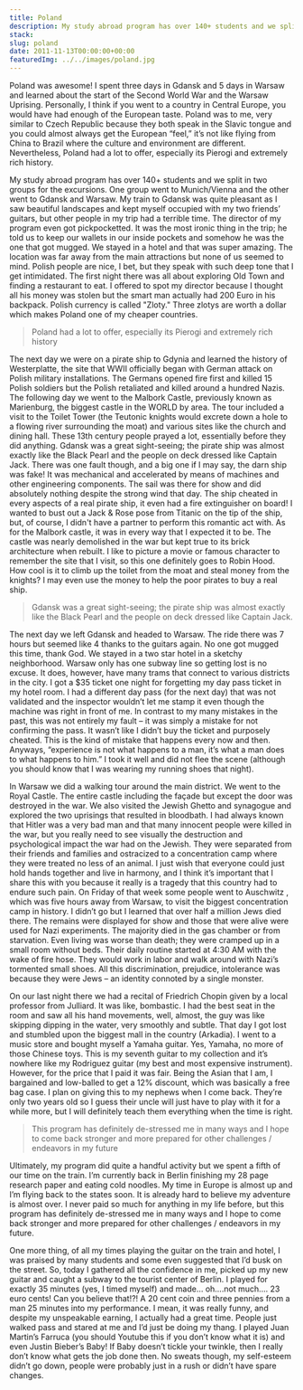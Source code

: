 ```yaml
---
title: Poland
description: My study abroad program has over 140+ students and we split in two groups for the excursions. One group went to Munich/Vienna and the other went to Gdansk and Warsaw. My train to Gdansk was quite pleasant as I saw beautiful landscapes and kept myself occupied with my two friends’ guitars,
stack:
slug: poland
date: 2011-11-13T00:00:00+00:00
featuredImg: ../../images/poland.jpg
---
```


Poland was awesome! I spent three days in Gdansk and 5 days in Warsaw and learned about the start of the Second World War and the Warsaw Uprising. Personally, I think if you went to a country in Central Europe, you would have had enough of the European taste. Poland was to me, very similar to Czech Republic because they both speak in the Slavic tongue and you could almost always get the European “feel,” it’s not like flying from China to Brazil where the culture and environment are different. Nevertheless, Poland had a lot to offer, especially its Pierogi and extremely rich history.

My study abroad program has over 140+ students and we split in two groups for the excursions. One group went to Munich/Vienna and the other went to Gdansk and Warsaw. My train to Gdansk was quite pleasant as I saw beautiful landscapes and kept myself occupied with my two friends’ guitars, but other people in my trip had a terrible time. The director of my program even got pickpocketted. It was the most ironic thing in the trip; he told us to keep our wallets in our inside pockets and somehow he was the one that got mugged. We stayed in a hotel and that was super amazing. The location was far away from the main attractions but none of us seemed to mind. Polish people are nice, I bet, but they speak with such deep tone that I get intimidated. The first night there was all about exploring Old Town and finding a restaurant to eat. I offered to spot my director because I thought all his money was stolen but the smart man actually had 200 Euro in his backpack. Polish currency is called "Zloty." Three zlotys are worth a dollar which makes Poland one of my cheaper countries.

> Poland had a lot to offer, especially its Pierogi and extremely rich history

The next day we were on a pirate ship to Gdynia and learned the history of Westerplatte, the site that WWII officially began with German attack on Polish military installations. The Germans opened fire first and killed 15 Polish soldiers but the Polish retaliated and killed around a hundred Nazis. The following day we went to the Malbork Castle, previously known as Marienburg, the biggest castle in the WORLD by area. The tour included a visit to the Toilet Tower (the Teutonic knights would excrete down a hole to a flowing river surrounding the moat) and various sites like the church and dining hall. These 13th century people prayed a lot, essentially before they did anything. Gdansk was a great sight-seeing; the pirate ship was almost exactly like the Black Pearl and the people on deck dressed like Captain Jack. There was one fault though, and a big one if I may say, the darn ship was fake! It was mechanical and accelerated by means of machines and other engineering components. The sail was there for show and did absolutely nothing despite the strong wind that day. The ship cheated in every aspects of a real pirate ship, it even had a fire extinguisher on board! I wanted to bust out a Jack & Rose pose from Titanic on the tip of the ship, but, of course, I didn't have a partner to perform this romantic act with. As for the Malbork castle, it was in every way that I expected it to be. The castle was nearly demolished in the war but kept true to its brick architecture when rebuilt. I like to picture a movie or famous character to remember the site that I visit, so this one definitely goes to Robin Hood. How cool is it to climb up the toilet from the moat and steal money from the knights? I may even use the money to help the poor pirates to buy a real ship.

> Gdansk was a great sight-seeing; the pirate ship was almost exactly like the Black Pearl and the people on deck dressed like Captain Jack.

The next day we left Gdansk and headed to Warsaw. The ride there was 7 hours but seemed like 4 thanks to the guitars again. No one got mugged this time, thank God. We stayed in a two star hotel in a sketchy neighborhood. Warsaw only has one subway line so getting lost is no excuse. It does, however, have many trams that connect to various districts in the city. I got a $35 ticket one night for forgetting my day pass ticket in my hotel room. I had a different day pass (for the next day) that was not validated and the inspector wouldn’t let me stamp it even though the machine was right in front of me. In contrast to my many mistakes in the past, this was not entirely my fault – it was simply a mistake for not confirming the pass. It wasn’t like I didn’t buy the ticket and purposely cheated. This is the kind of mistake that happens every now and then. Anyways, “experience is not what happens to a man, it’s what a man does to what happens to him.” I took it well and did not flee the scene (although you should know that I was wearing my running shoes that night).

In Warsaw we did a walking tour around the main district. We went to the Royal Castle. The entire castle including the façade but except the door was destroyed in the war. We also visited the Jewish Ghetto and synagogue and explored the two uprisings that resulted in bloodbath. I had always known that Hitler was a very bad man and that many innocent people were killed in the war, but you really need to see visually the destruction and psychological impact the war had on the Jewish. They were separated from their friends and families and ostracized to a concentration camp where they were treated no less of an animal. I just wish that everyone could just hold hands together and live in harmony, and I think it’s important that I share this with you because it really is a tragedy that this country had to endure such pain. On Friday of that week some people went to Auschwitz , which was five hours away from Warsaw, to visit the biggest concentration camp in history. I didn’t go but I learned that over half a million Jews died there. The remains were displayed for show and those that were alive were used for Nazi experiments. The majority died in the gas chamber or from starvation. Even living was worse than death; they were cramped up in a small room without beds. Their daily routine started at 4:30 AM with the wake of fire hose. They would work in labor and walk around with Nazi’s tormented small shoes. All this discrimination, prejudice, intolerance was because they were Jews – an identity connoted by a single monster.

On our last night there we had a recital of Friedrich Chopin given by a local professor from Julliard. It was like, bombastic. I had the best seat in the room and saw all his hand movements, well, almost, the guy was like skipping dipping in the water, very smoothly and subtle. That day I got lost and stumbled upon the biggest mall in the country (Arkadia). I went to a music store and bought myself a Yamaha guitar. Yes, Yamaha, no more of those Chinese toys. This is my seventh guitar to my collection and it’s nowhere like my Rodriguez guitar (my best and most expensive instrument). However, for the price that I paid it was fair. Being the Asian that I am, I bargained and low-balled to get a 12% discount, which was basically a free bag case. I plan on giving this to my nephews when I come back. They’re only two years old so I guess their uncle will just have to play with it for a while more, but I will definitely teach them everything when the time is right.

> This program has definitely de-stressed me in many ways and I hope to come back stronger and more prepared for other challenges / endeavors in my future

Ultimately, my program did quite a handful activity but we spent a fifth of our time on the train. I’m currently back in Berlin finishing my 28 page research paper and eating cold noodles. My time in Europe is almost up and I’m flying back to the states soon. It is already hard to believe my adventure is almost over. I never paid so much for anything in my life before, but this program has definitely de-stressed me in many ways and I hope to come back stronger and more prepared for other challenges / endeavors in my future.

One more thing, of all my times playing the guitar on the train and hotel, I was praised by many students and some even suggested that I’d busk on the street. So, today I gathered all the confidence in me, picked up my new guitar and caught a subway to the tourist center of Berlin. I played for exactly 35 minutes (yes, I timed myself) and made… oh….not much…. 23 euro cents! Can you believe that!?! A 20 cent coin and three pennies from a man 25 minutes into my performance. I mean, it was really funny, and despite my unspeakable earning, I actually had a great time. People just walked pass and stared at me and I’d just be doing my thang. I played Juan Martin’s Farruca (you should Youtube this if you don’t know what it is) and even Justin Bieber’s Baby! If Baby doesn’t tickle your twinkle, then I really don’t know what gets the job done then. No sweats though, my self-esteem didn’t go down, people were probably just in a rush or didn’t have spare changes.
